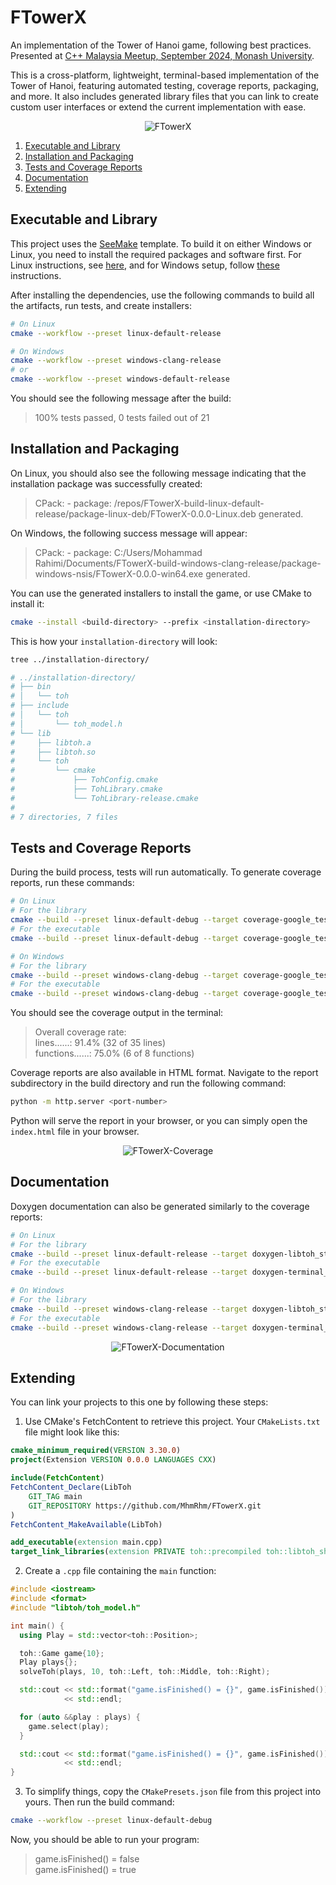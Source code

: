 # FTowerX

An implementation of the Tower of Hanoi game, following best practices. Presented
at [C++ Malaysia Meetup, September 2024, Monash University](https://www.meetup.com/cpp-malaysia/events/302648150/).

This is a cross-platform, lightweight, terminal-based implementation of the Tower
of Hanoi, featuring automated testing, coverage reports, packaging, and more. It
also includes generated library files that you can link to create custom user
interfaces or extend the current implementation with ease.

<p align="center"><img src="https://github.com/user-attachments/assets/a526319b-3c7a-4442-8e88-ed85eb45a4d1" alt="FTowerX"></img></p>

1. [Executable and Library](#executable-and-library)
2. [Installation and Packaging](#installation-and-packaging)
3. [Tests and Coverage Reports](#tests-and-coverage-reports)
4. [Documentation](#documentation)
5. [Extending](#extending)

## Executable and Library

This project uses the [SeeMake](https://github.com/MhmRhm/SeeMake) template. To
build it on either Windows or Linux, you need to install the required packages
and software first. For Linux instructions, see
[here](https://github.com/MhmRhm/SeeMake?tab=readme-ov-file#setting-up-linux),
and for Windows setup, follow
[these](https://github.com/MhmRhm/SeeMake?tab=readme-ov-file#setting-up-windows)
instructions.

After installing the dependencies, use the following commands to build all the
artifacts, run tests, and create installers:

```bash
# On Linux
cmake --workflow --preset linux-default-release

# On Windows
cmake --workflow --preset windows-clang-release
# or
cmake --workflow --preset windows-default-release
```

You should see the following message after the build:

> 100% tests passed, 0 tests failed out of 21

## Installation and Packaging

On Linux, you should also see the following message indicating that the
installation package was successfully created:

> CPack: - package: /repos/FTowerX-build-linux-default-release/package-linux-deb/FTowerX-0.0.0-Linux.deb generated.

On Windows, the following success message will appear:

> CPack: - package: C:/Users/Mohammad Rahimi/Documents/FTowerX-build-windows-clang-release/package-windows-nsis/FTowerX-0.0.0-win64.exe generated.

You can use the generated installers to install the game, or use CMake to install
it:

```bash
cmake --install <build-directory> --prefix <installation-directory>
```

This is how your `installation-directory` will look:

```bash
tree ../installation-directory/

# ../installation-directory/
# ├── bin
# │   └── toh
# ├── include
# │   └── toh
# │       └── toh_model.h
# └── lib
#     ├── libtoh.a
#     ├── libtoh.so
#     └── toh
#         └── cmake
#             ├── TohConfig.cmake
#             ├── TohLibrary.cmake
#             └── TohLibrary-release.cmake
#
# 7 directories, 7 files
```

## Tests and Coverage Reports

During the build process, tests will run automatically. To generate coverage
reports, run these commands:

```bash
# On Linux
# For the library
cmake --build --preset linux-default-debug --target coverage-google_test_libtoh
# For the executable
cmake --build --preset linux-default-debug --target coverage-google_test_toh

# On Windows
# For the library
cmake --build --preset windows-clang-debug --target coverage-google_test_libtoh
# For the executable
cmake --build --preset windows-clang-debug --target coverage-google_test_toh
```

You should see the coverage output in the terminal:

> Overall coverage rate:  
lines......: 91.4% (32 of 35 lines)  
functions......: 75.0% (6 of 8 functions)  

Coverage reports are also available in HTML format. Navigate to the report
subdirectory in the build directory and run the following command:

```bash
python -m http.server <port-number>
```

Python will serve the report in your browser, or you can simply open the
`index.html` file in your browser.

<p align="center"><img src="https://i.postimg.cc/YC7PZ9z2/temp-Imagec-RDRIB.avif" alt="FTowerX-Coverage"></img></p>

## Documentation

Doxygen documentation can also be generated similarly to the coverage reports:

```bash
# On Linux
# For the library
cmake --build --preset linux-default-release --target doxygen-libtoh_static
# For the executable
cmake --build --preset linux-default-release --target doxygen-terminal_toh_static

# On Windows
# For the library
cmake --build --preset windows-clang-release --target doxygen-libtoh_static
# For the executable
cmake --build --preset windows-clang-release --target doxygen-terminal_toh_static
```

<p align="center"><img src="https://i.postimg.cc/15wTv66Y/temp-Image-Oivazx.avif" alt="FTowerX-Documentation"></img></p>

## Extending

You can link your projects to this one by following these steps:

1. Use CMake's FetchContent to retrieve this project. Your `CMakeLists.txt` file
might look like this:

```cmake
cmake_minimum_required(VERSION 3.30.0)
project(Extension VERSION 0.0.0 LANGUAGES CXX)

include(FetchContent)
FetchContent_Declare(LibToh
    GIT_TAG main
    GIT_REPOSITORY https://github.com/MhmRhm/FTowerX.git
)
FetchContent_MakeAvailable(LibToh)

add_executable(extension main.cpp)
target_link_libraries(extension PRIVATE toh::precompiled toh::libtoh_shared)
```

2. Create a `.cpp` file containing the `main` function:

```cpp
#include <iostream>
#include <format>
#include "libtoh/toh_model.h"

int main() {
  using Play = std::vector<toh::Position>;

  toh::Game game{10};
  Play plays{};
  solveToh(plays, 10, toh::Left, toh::Middle, toh::Right);

  std::cout << std::format("game.isFinished() = {}", game.isFinished())
            << std::endl;

  for (auto &&play : plays) {
    game.select(play);
  }

  std::cout << std::format("game.isFinished() = {}", game.isFinished())
            << std::endl;
}
```

3. To simplify things, copy the `CMakePresets.json` file from this project into
yours. Then run the build command:

```bash
cmake --workflow --preset linux-default-debug
```

Now, you should be able to run your program:

> game.isFinished() = false  
game.isFinished() = true

